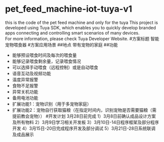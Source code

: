# pet_feed_machine-iot-tuya-v1
this is the code of the pet feed machine and only for the tuya
This project is developed using Tuya SDK, which enables you to quickly develop branded apps connecting and controlling smart scenarios of many devices.         
For more information, please check Tuya Developer Website.
#方案标题
智能宠物喂食器
#方案应用场景
##地点
带有宠物的家庭
##功能
* 能够预设喂食时间及每次的喂食量
* 能够记录喂食剩余量，记录喂食情况
* 可以选择手动喂食（远程控制）或是自动喂食
* 语音互动及视频功能
* 温度异常报警
* 食物不足报警
* 异常关机功能
* 备用电池功能
* 扩展功能1：宠物识别（用于多宠物家庭）
* 扩展功能2：宠物自行获取猫粮（在指定时间内，识别宠物是否需要猫粮（需提前教会宠物））
#开发计划
3月28日前完成
1）3月8日前确认成品设计方案及所有物料
2）3月9日学习相关开发板
3）3月10日-14日程序框架及部分程序开发
4）3月15日-20日完成程序开发及部分调试
5）3月21日-28日系统联调及成品展示
